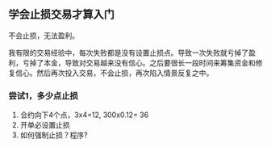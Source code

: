 ## 学会止损交易才算入门

不会止损，无法盈利。

我有限的交易经验中，每次失败都是没有设置止损点。导致一次失败就亏掉了盈利，亏掉了本金，导致对交易越来没有信心。之后要很长一段时间来筹集资金和修复信心。然后再次投入交易，不会止损，再次陷入情景反复之中。

### 尝试1，多少点止损
1. 合约向下4个点，3x4=12, 300x0.12= 36
2. 开单必设置止损
3. 如何强制止损？程序?
